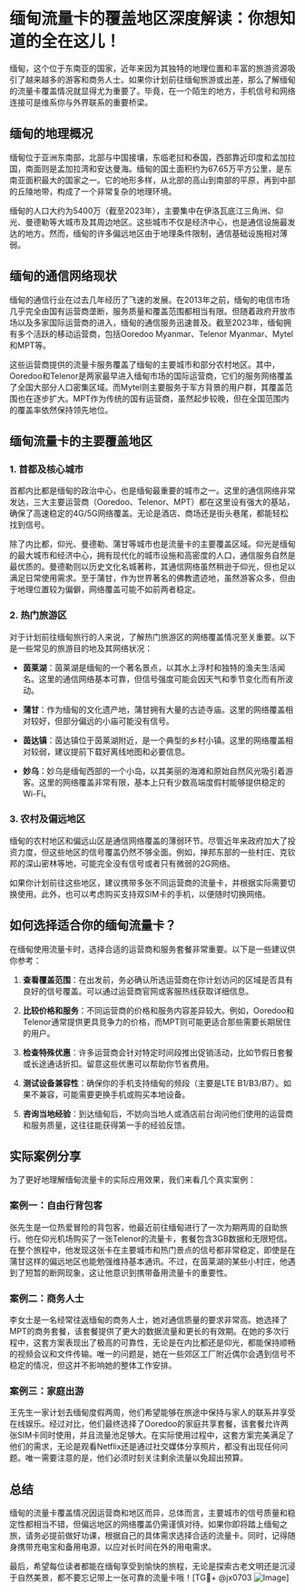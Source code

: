 # 缅甸流量卡的覆盖地区深度解读：你想知道的全在这儿！

缅甸，这个位于东南亚的国家，近年来因为其独特的地理位置和丰富的旅游资源吸引了越来越多的游客和商务人士。如果你计划前往缅甸旅游或出差，那么了解缅甸的流量卡覆盖情况就显得尤为重要了。毕竟，在一个陌生的地方，手机信号和网络连接可是维系你与外界联系的重要桥梁。

## 缅甸的地理概况

缅甸位于亚洲东南部，北部与中国接壤，东临老挝和泰国，西部靠近印度和孟加拉国，南面则是孟加拉湾和安达曼海。缅甸的国土面积约为67.65万平方公里，是东南亚面积最大的国家之一。它的地形多样，从北部的高山到南部的平原，再到中部的丘陵地带，构成了一个非常复杂的地理环境。

缅甸的人口大约为5400万（截至2023年），主要集中在伊洛瓦底江三角洲、仰光、曼德勒等大城市及其周边地区。这些城市不仅是经济中心，也是通信设施最发达的地方。然而，缅甸的许多偏远地区由于地理条件限制，通信基础设施相对薄弱。

## 缅甸的通信网络现状

缅甸的通信行业在过去几年经历了飞速的发展。在2013年之前，缅甸的电信市场几乎完全由国有运营商垄断，服务质量和覆盖范围都相当有限。但随着政府开放市场以及多家国际运营商的进入，缅甸的通信服务迅速普及。截至2023年，缅甸拥有多个活跃的移动运营商，包括Ooredoo Myanmar、Telenor Myanmar、Mytel和MPT等。

这些运营商提供的流量卡服务覆盖了缅甸的主要城市和部分农村地区。其中，Ooredoo和Telenor是两家最早进入缅甸市场的国际运营商，它们的服务网络覆盖了全国大部分人口密集区域。而Mytel则主要服务于军方背景的用户群，其覆盖范围也在逐步扩大。MPT作为传统的国有运营商，虽然起步较晚，但在全国范围内的覆盖率依然保持领先地位。

## 缅甸流量卡的主要覆盖地区

### 1. 首都及核心城市

首都内比都是缅甸的政治中心，也是缅甸最重要的城市之一。这里的通信网络非常发达，三大主要运营商（Ooredoo、Telenor、MPT）都在这里设有强大的基站，确保了高速稳定的4G/5G网络覆盖。无论是酒店、商场还是街头巷尾，都能轻松找到信号。

除了内比都，仰光、曼德勒、蒲甘等城市也是流量卡的主要覆盖区域。仰光是缅甸的最大城市和经济中心，拥有现代化的城市设施和高密度的人口，通信服务自然是最优质的。曼德勒则以历史文化名城著称，其通信网络虽然稍逊于仰光，但也足以满足日常使用需求。至于蒲甘，作为世界著名的佛教遗迹地，虽然游客众多，但由于地理位置较为偏僻，网络覆盖可能不如前两者稳定。

### 2. 热门旅游区

对于计划前往缅甸旅行的人来说，了解热门旅游区的网络覆盖情况至关重要。以下是一些常见的旅游目的地及其网络状况：

- **茵莱湖**：茵莱湖是缅甸的一个著名景点，以其水上浮村和独特的渔夫生活闻名。这里的通信网络基本可靠，但信号强度可能会因天气和季节变化而有所波动。
  
- **蒲甘**：作为缅甸的文化遗产地，蒲甘拥有大量的古迹寺庙。这里的网络覆盖相对较好，但部分偏远的小庙可能没有信号。

- **茵达镇**：茵达镇位于茵莱湖附近，是一个典型的乡村小镇。这里的网络覆盖相对较弱，建议提前下载好离线地图和必要信息。

- **妙乌**：妙乌是缅甸西部的一个小岛，以其美丽的海滩和原始自然风光吸引着游客。这里的网络覆盖非常有限，基本上只有少数高端度假村能够提供稳定的Wi-Fi。

### 3. 农村及偏远地区

缅甸的农村地区和偏远山区是通信网络覆盖的薄弱环节。尽管近年来政府加大了投资力度，但这些地区的信号覆盖仍然不够全面。例如，掸邦东部的一些村庄、克钦邦的深山密林等地，可能完全没有信号或者只有微弱的2G网络。

如果你计划前往这些地区，建议携带多张不同运营商的流量卡，并根据实际需要切换使用。此外，也可以考虑购买支持双SIM卡的手机，以便随时切换网络。

## 如何选择适合你的缅甸流量卡？

在缅甸使用流量卡时，选择合适的运营商和服务套餐非常重要。以下是一些建议供你参考：

1. **查看覆盖范围**：在出发前，务必确认所选运营商在你计划访问的区域是否具有良好的信号覆盖。可以通过运营商官网或客服热线获取详细信息。

2. **比较价格和服务**：不同运营商的价格和服务内容差异较大。例如，Ooredoo和Telenor通常提供更具竞争力的价格，而MPT则可能更适合那些需要长期居住的用户。

3. **检查特殊优惠**：许多运营商会针对特定时间段推出促销活动，比如节假日套餐或长途通话折扣。留意这些优惠可以帮助你节省费用。

4. **测试设备兼容性**：确保你的手机支持缅甸的频段（主要是LTE B1/B3/B7）。如果不兼容，可能需要更换手机或购买本地设备。

5. **咨询当地经验**：到达缅甸后，不妨向当地人或酒店前台询问他们使用的运营商和服务质量，这往往能获得第一手的经验反馈。

## 实际案例分享

为了更好地理解缅甸流量卡的实际应用效果，我们来看几个真实案例：

### 案例一：自由行背包客
张先生是一位热爱冒险的背包客，他最近前往缅甸进行了一次为期两周的自助旅行。他在仰光机场购买了一张Telenor的流量卡，套餐包含3GB数据和无限短信。在整个旅程中，他发现这张卡在主要城市和热门景点的信号都非常稳定，即使是在蒲甘这样的偏远地区也能勉强维持基本通讯。不过，在茵莱湖的某些小村庄，他遇到了短暂的断网现象，这让他意识到携带备用流量卡的重要性。

### 案例二：商务人士
李女士是一名经常往返缅甸的商务人士，她对通信质量的要求非常高。她选择了MPT的商务套餐，该套餐提供了更大的数据流量和更长的有效期。在她的多次行程中，这套方案表现出了极高的可靠性，无论是在内比都还是仰光，都能保持顺畅的视频会议和文件传输。唯一的问题是，她在一些郊区工厂附近偶尔会遇到信号不稳定的情况，但这并不影响她的整体工作安排。

### 案例三：家庭出游
王先生一家计划去缅甸度假两周，他们希望能够在旅途中保持与家人的联系并享受在线娱乐。经过对比，他们最终选择了Ooredoo的家庭共享套餐，该套餐允许两张SIM卡同时使用，并且流量池足够大。在实际使用过程中，这套方案完美满足了他们的需求，无论是观看Netflix还是通过社交媒体分享照片，都没有出现任何问题。唯一需要注意的是，他们必须时刻关注剩余流量以免超出预算。

## 总结

缅甸的流量卡覆盖情况因运营商和地区而异，总体而言，主要城市的信号质量和稳定性都相当不错，但偏远地区的网络覆盖仍需谨慎对待。如果你即将踏上缅甸之旅，请务必提前做好功课，根据自己的具体需求选择合适的流量卡。同时，记得随身携带充电宝和备用电源，以应对长时间在外的用电需求。

最后，希望每位读者都能在缅甸享受到愉快的旅程，无论是探索古老文明还是沉浸于自然美景，都不要忘记带上一张可靠的流量卡哦！[TG💪+ @jx0703 ![Image](https://github.com/user-attachments/assets/dbca1d08-cadb-493c-b0ec-ad6f7a83f270)]
